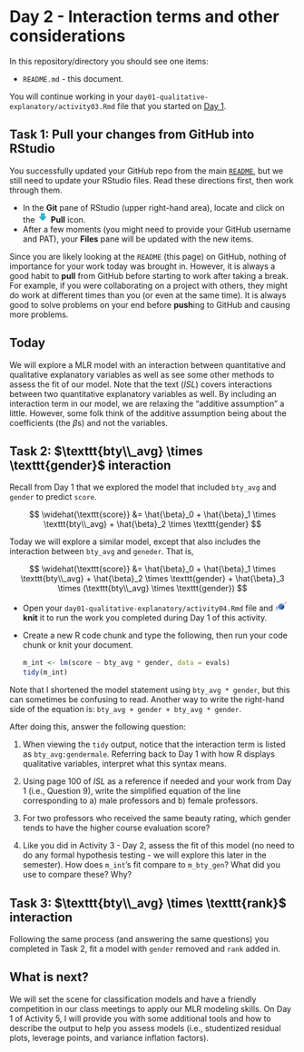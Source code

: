 Day 2 - Interaction terms and other considerations
================

In this repository/directory you should see one items:

- `README.md` - this document.

You will continue working in your
`day01-qualitative-explanatory/activity03.Rmd` file that you started on
[Day 1](../day01-qualitative-explanatory).

## Task 1: Pull your changes from GitHub into RStudio

You successfully updated your GitHub repo from the main
[`README`](../README), but we still need to update your RStudio files.
Read these directions first, then work through them.

- In the **Git** pane of RStudio (upper right-hand area), locate and
  click on the
  <img src="../README-img/pull-icon.png" alt="knit" width = "20"/>
  **Pull** icon.
- After a few moments (you might need to provide your GitHub username
  and PAT), your **Files** pane will be updated with the new items.

Since you are likely looking at the `README` (this page) on GitHub,
nothing of importance for your work today was brought in. However, it is
always a good habit to **pull** from GitHub before starting to work
after taking a break. For example, if you were collaborating on a
project with others, they might do work at different times than you (or
even at the same time). It is always good to solve problems on your end
before **push**ing to GitHub and causing more problems.

## Today

We will explore a MLR model with an interaction between quantitative and
qualitative explanatory variables as well as see some other methods to
assess the fit of our model. Note that the text (*ISL*) covers
interactions between two quantitative explanatory variables as well. By
including an interaction term in our model, we are relaxing the
“additive assumption” a little. However, some folk think of the additive
assumption being about the coefficients (the $\beta$s) and not the
variables.

## Task 2: $\texttt{bty\\_avg} \times \texttt{gender}$ interaction

Recall from Day 1 that we explored the model that included `bty_avg` and
`gender` to predict `score`.

$$
\widehat{\texttt{score}} &= \hat{\beta}_0 + \hat{\beta}_1 \times \texttt{bty\\_avg} + \hat{\beta}_2 \times \texttt{gender}
$$

Today we will explore a similar model, except that also includes the
interaction between `bty_avg` and `geneder`. That is,

$$
\widehat{\texttt{score}} &= \hat{\beta}_0 + \hat{\beta}_1 \times \texttt{bty\\_avg} + \hat{\beta}_2 \times \texttt{gender} + \hat{\beta}_3 \times (\texttt{bty\\_avg} \times \texttt{gender})
$$

- Open your `day01-qualitative-explanatory/activity04.Rmd` file and
  <img src="../README-img/knit-icon.png" alt="knit" width = "20"/>
  **knit** it to run the work you completed during Day 1 of this
  activity.

- Create a new R code chunk and type the following, then run your code
  chunk or knit your document.

  ``` r
  m_int <- lm(score ~ bty_avg * gender, data = evals)
  tidy(m_int)
  ```

Note that I shortened the model statement using `bty_avg * gender`, but
this can sometimes be confusing to read. Another way to write the
right-hand side of the equation is:
`bty_avg + gender + bty_avg * gender`.

After doing this, answer the following question:

1.  When viewing the `tidy` output, notice that the interaction term is
    listed as `bty_avg:gendermale`. Referring back to Day 1 with how R
    displays qualitative variables, interpret what this syntax means.

2.  Using page 100 of *ISL* as a reference if needed and your work from
    Day 1 (i.e., Question 9), write the simplified equation of the line
    corresponding to a) male professors and b) female professors.

3.  For two professors who received the same beauty rating, which gender
    tends to have the higher course evaluation score?

4.  Like you did in Activity 3 - Day 2, assess the fit of this model (no
    need to do any formal hypothesis testing - we will explore this
    later in the semester). How does `m_int`’s fit compare to
    `m_bty_gen`? What did you use to compare these? Why?

## Task 3: $\texttt{bty\\_avg} \times \texttt{rank}$ interaction

Following the same process (and answering the same questions) you
completed in Task 2, fit a model with `gender` removed and `rank` added
in.

## What is next?

We will set the scene for classification models and have a friendly
competition in our class meetings to apply our MLR modeling skills. On
Day 1 of Activity 5, I will provide you with some additional tools and
how to describe the output to help you assess models (i.e., studentized
residual plots, leverage points, and variance inflation factors).
